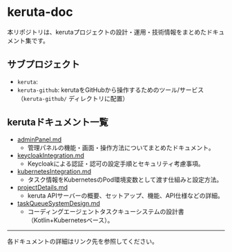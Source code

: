 # keruta-doc

本リポジトリは、kerutaプロジェクトの設計・運用・技術情報をまとめたドキュメント集です。

## サブプロジェクト
- `keruta`: 
- `keruta-github`: kerutaをGitHubから操作するためのツール/サービス（`keruta-github/` ディレクトリに配置）

## kerutaドキュメント一覧

- [adminPanel.md](keruta/adminPanel.md)
  - 管理パネルの機能・画面・操作方法についてまとめたドキュメント。
- [keycloakIntegration.md](keruta/keycloakIntegration.md)
  - Keycloakによる認証・認可の設定手順とセキュリティ考慮事項。
- [kubernetesIntegration.md](keruta/kubernetesIntegration.md)
  - タスク情報をKubernetesのPod環境変数として渡す仕組みと設定方法。
- [projectDetails.md](keruta/projectDetails.md)
  - keruta APIサーバーの概要、セットアップ、機能、API仕様などの詳細。
- [taskQueueSystemDesign.md](keruta/taskQueueSystemDesign.md)
  - コーディングエージェントタスクキューシステムの設計書（Kotlin+Kubernetesベース）。

---

各ドキュメントの詳細はリンク先を参照してください。
